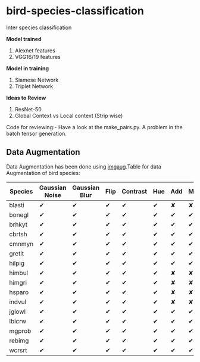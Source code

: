 # bird-species-classification
Inter species classification

**Model trained**
1) Alexnet features
2) VGG16/19 features

**Model in training**
1) Siamese Network
2) Triplet Network

**Ideas to Review**
1) ResNet-50 
2) Global Context vs Local context (Strip wise)

Code for reviewing:- 
Have a look at the make_pairs.py. A problem in the batch tensor generation.

## Data Augmentation
Data Augmentation has been done using [imgaug](https://imgaug.readthedocs.io/en/latest/source/augmenters.html#affine).Table for data Augmentation of bird species:

|Species| Gaussian Noise | Gaussian Blur|Flip|Contrast|Hue|Add|Multiply|Sharp|Affine|Total|
|--------------------|----------------| -------------|----|--------|---|---|--------|-----|------|-----|
|blasti| ✔|✔|✔|✔|✔|✘|✘|✘|✘|90|
|bonegl| ✔|✔|✔|✔|✔|✔|✔|✔|✔|78|
brhkyt | ✔|✔|✔|✔|✔|✔|✔|✔|✔|65|
cbrtsh| ✔|✔|✔|✔|✔|✔|✔|✔|✔|91|
cmnmyn| ✔|✔|✔|✔|✔|✔|✔|✔|✔|91|
gretit| ✔|✔|✔|✔|✔|✔|✔|✔|✔|78|
hilpig| ✔|✔|✔|✔|✔|✔|✔|✘|✘|80|
himbul| ✔|✔|✔|✔|✔|✘|✘|✘|✘|99|
himgri| ✔|✔|✔|✔|✔|✘|✘|✘|✘|100|
hsparo| ✔|✔|✔|✔|✔|✘|✘|✘|✘|81|
indvul| ✔|✔|✔|✔|✔|✘|✘|✘|✘|81|
jglowl| ✔|✔|✔|✔|✔|✔|✔|✔|✔|78|
lbicrw| ✔|✔|✔|✔|✔|✔|✔|✔|✔|78|
mgprob| ✔|✔|✔|✔|✔|✔|✔|✔|✔|78|
rebimg| ✔|✔|✔|✔|✔|✔|✔|✘|✘|80|
wcrsrt| ✔|✔|✔|✔|✔|✔|✔|✘|✘|80|
